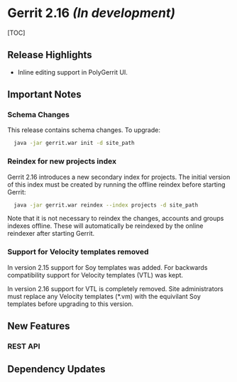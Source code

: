 # Gerrit 2.16 *(In development)*

[TOC]

## Release Highlights

* Inline editing support in PolyGerrit UI.

## Important Notes

### Schema Changes

This release contains schema changes. To upgrade:

``` sh
  java -jar gerrit.war init -d site_path
```

### Reindex for new projects index

Gerrit 2.16 introduces a new secondary index for projects. The initial version
of this index must be created by running the offline reindex before starting
Gerrit:

``` sh
  java -jar gerrit.war reindex --index projects -d site_path
```

Note that it is not necessary to reindex the changes, accounts and groups
indexes offline. These will automatically be reindexed by the online reindexer
after starting Gerrit.

### Support for Velocity templates removed

In version 2.15 support for Soy templates was added. For backwards compatibility
support for Velocity templates (VTL) was kept.

In version 2.16 support for VTL is completely removed. Site administrators must
replace any Velocity templates (*.vm) with the equivilant Soy templates before
upgrading to this version.

## New Features

### REST API

## Dependency Updates



